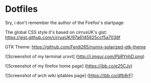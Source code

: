 # Dotfiles

Sry, i don't remember the author of the Firefox's startpage

The global CSS style it's based on cirrusUK's gist: https://gist.github.com/cirrusUK/97a6145625ccf5a7038f

GTK Theme: https://github.com/Ferdi265/numix-solarized-gtk-theme

![Screenshot of my terminal urxvt] (http://i.imgur.com/PbRYnhD.png)

![Screenshot of my firefox home page] (https://ibb.co/e25CJv)

![Screenshot of arch wiki iptables page] (https://ibb.co/dfb8rF)
